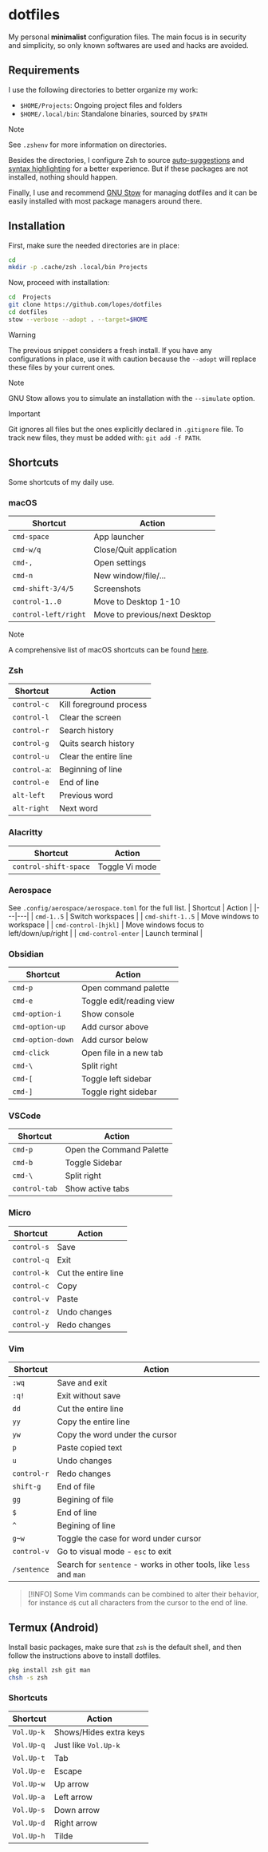 # dotfiles
My personal **minimalist** configuration files.  The main focus is in security and simplicity, so only known softwares are used and hacks are avoided.


## Requirements
I use the following directories to better organize my work:

- `$HOME/Projects`: Ongoing project files and folders
- `$HOME/.local/bin`: Standalone binaries, sourced by `$PATH`

>[!NOTE]
>See `.zshenv` for more information on directories.

Besides the directories, I configure Zsh to source [auto-suggestions](https://github.com/zsh-users/zsh-autosuggestions) and [syntax highlighting](https://github.com/zsh-users/zsh-syntax-highlighting) for a better experience.  But if these packages are not installed, nothing should happen.

Finally, I use and recommend [GNU Stow](https://www.gnu.org/software/stow/) for managing dotfiles and it can be easily installed with most package managers around there.


## Installation
First, make sure the needed directories are in place:

```sh
cd
mkdir -p .cache/zsh .local/bin Projects
```
Now, proceed with installation:

```sh
cd  Projects
git clone https://github.com/lopes/dotfiles
cd dotfiles
stow --verbose --adopt . --target=$HOME
```

>[!WARNING]
>The previous snippet considers a fresh install.  If you have any configurations in place, use it with caution because the `--adopt` will replace these files by your current ones.

>[!NOTE]
>GNU Stow allows you to simulate an installation with the `--simulate` option.

>[!IMPORTANT]
>Git ignores all files but the ones explicitly declared in `.gitignore` file.  To track new files, they must be added with: `git add -f PATH`.


## Shortcuts
Some shortcuts of my daily use.

### macOS
| Shortcut | Action |
|---|---|
| `cmd-space` | App launcher |
| `cmd-w/q` | Close/Quit application |
| `cmd-,` | Open settings |
| `cmd-n` | New window/file/... |
| `cmd-shift-3/4/5` | Screenshots |
| `control-1..0` | Move to Desktop 1-10 |
| `control-left/right` | Move to previous/next Desktop |

>[!NOTE]
>A comprehensive list of macOS shortcuts can be found [here](https://support.apple.com/en-us/102650).

### Zsh
| Shortcut | Action |
|---|---|
| `control-c` | Kill foreground process |
| `control-l` | Clear the screen |
| `control-r` | Search history |
| `control-g` | Quits search history |
| `control-u` | Clear the entire line |
| `control-a`: | Beginning of line |
| `control-e` | End of line |
| `alt-left` | Previous word |
| `alt-right` | Next word |

### Alacritty
| Shortcut | Action |
|---|---|
| `control-shift-space` | Toggle Vi mode |

### Aerospace
See `.config/aerospace/aerospace.toml` for the full list.
| Shortcut | Action |
|---|---|
| `cmd-1..5` | Switch workspaces |
| `cmd-shift-1..5` | Move windows to workspace |
| `cmd-control-[hjkl]` | Move windows focus to left/down/up/right |
| `cmd-control-enter` | Launch terminal |

### Obsidian
| Shortcut | Action |
|---|---|
| `cmd-p` | Open command palette |
| `cmd-e` | Toggle edit/reading view |
| `cmd-option-i` | Show console |
| `cmd-option-up` | Add cursor above |
| `cmd-option-down` | Add cursor below |
| `cmd-click` | Open file in a new tab |
| `cmd-\` |  Split right |
| `cmd-[` | Toggle left sidebar |
| `cmd-]` | Toggle right sidebar |


### VSCode
| Shortcut | Action |
|---|---|
| `cmd-p` | Open the Command Palette |
| `cmd-b` | Toggle Sidebar |
| `cmd-\` |  Split right |
| `control-tab` | Show active tabs |

### Micro
| Shortcut | Action |
|---|---|
| `control-s` | Save |
| `control-q` | Exit |
| `control-k` | Cut the entire line |
| `control-c` | Copy |
| `control-v` | Paste |
| `control-z` | Undo changes |
| `control-y` | Redo changes |

### Vim
| Shortcut | Action |
|---|---|
| `:wq` | Save and exit |
| `:q!` | Exit without save |
| `dd` | Cut the entire line |
| `yy` | Copy the entire line |
| `yw` | Copy the word under the cursor |
| `p` | Paste copied text |
| `u` | Undo changes |
| `control-r` | Redo changes |
| `shift-g` | End of file |
| `gg` | Begining of file |
| `$` | End of line |
| `^` | Begining of line |
| `g~w` | Toggle the case for word under cursor |
| `control-v` | Go to visual mode - `esc` to exit |
| `/sentence` | Search for `sentence` - works in other tools, like `less` and `man` |

>[!INFO]
> Some Vim commands can be combined to alter their behavior, for instance `d$` cut all characters from the cursor to the end of line.


## Termux (Android)
Install basic packages, make sure that `zsh` is the default shell, and then follow the instructions above to install dotfiles.

```sh
pkg install zsh git man
chsh -s zsh
```

### Shortcuts
| Shortcut | Action |
|---|---|
| `Vol.Up-k` | Shows/Hides extra keys |
| `Vol.Up-q` | Just like `Vol.Up-k` |
| `Vol.Up-t` | Tab |
| `Vol.Up-e` | Escape |
| `Vol.Up-w` | Up arrow |
| `Vol.Up-a` | Left arrow |
| `Vol.Up-s` | Down arrow |
| `Vol.Up-d` | Right arrow |
| `Vol.Up-h` | Tilde |
